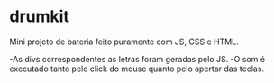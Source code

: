 # drumkit

Mini projeto de bateria feito puramente com JS, CSS e HTML. 

 -As divs correspondentes as letras foram geradas pelo JS. 
 -O som é executado tanto pelo click do mouse quanto pelo apertar das teclas. 
